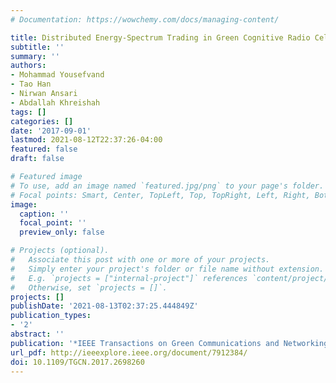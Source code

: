 ```yaml
---
# Documentation: https://wowchemy.com/docs/managing-content/

title: Distributed Energy-Spectrum Trading in Green Cognitive Radio Cellular Networks
subtitle: ''
summary: ''
authors:
- Mohammad Yousefvand
- Tao Han
- Nirwan Ansari
- Abdallah Khreishah
tags: []
categories: []
date: '2017-09-01'
lastmod: 2021-08-12T22:37:26-04:00
featured: false
draft: false

# Featured image
# To use, add an image named `featured.jpg/png` to your page's folder.
# Focal points: Smart, Center, TopLeft, Top, TopRight, Left, Right, BottomLeft, Bottom, BottomRight.
image:
  caption: ''
  focal_point: ''
  preview_only: false

# Projects (optional).
#   Associate this post with one or more of your projects.
#   Simply enter your project's folder or file name without extension.
#   E.g. `projects = ["internal-project"]` references `content/project/deep-learning/index.md`.
#   Otherwise, set `projects = []`.
projects: []
publishDate: '2021-08-13T02:37:25.444849Z'
publication_types:
- '2'
abstract: ''
publication: '*IEEE Transactions on Green Communications and Networking*'
url_pdf: http://ieeexplore.ieee.org/document/7912384/
doi: 10.1109/TGCN.2017.2698260
---
```

